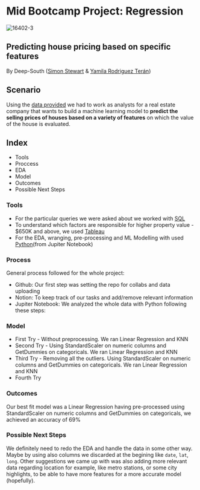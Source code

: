 # Mid Bootcamp Project: Regression
![16402-3](https://user-images.githubusercontent.com/81629326/142200377-dd6df1a3-f40b-4d85-9923-abe1201459c0.jpg)

## Predicting house pricing based on specific features

By Deep-South ([Simon Stewart](https://github.com/nomaditect/) & [Yamila Rodriguez Terán](https://github.com/yamilart/))

## Scenario
Using the [data provided](https://github.com/ironhack-edu/data_mid_bootcamp_project_regression) we had to work as analysts for a real estate company that wants to build a machine learning model to **predict the selling prices of houses based on a variety of features** on which the value of the house is evaluated.


## Index
- Tools
- Proccess
- EDA
- Model
- Outcomes
- Possible Next Steps


### Tools
- For the particular queries we were asked about we worked with [SQL](https://github.com/nomaditect/mid_bootcamp_project/tree/main/sql)
- To understand which factors are responsible for higher property value - $650K and above, we used [Tableau](https://github.com/nomaditect/mid_bootcamp_project/tree/main/tableau)
- For the EDA, wranging, pre-processing and ML Modelling with used [Python](https://github.com/nomaditect/mid_bootcamp_project/tree/main/code)(from Jupiter Notebook)


### Process
General process followed for the whole project:

- Github: Our first step was setting the repo for collabs and data uploading
- Notion: To keep track of our tasks and add/remove relevant information
- Jupiter Notebook: We analyzed the whole data with Python following these steps:


### Model
- First Try - Without preprocessing. We ran Linear Regression and KNN
- Second Try - Using StandardScaler on numeric columns and GetDummies on categoricals. We ran Linear Regression and KNN
- Third Try - Removing all the outliers. Using StandardScaler on numeric columns and GetDummies on categoricals. We ran Linear Regression and KNN
- Fourth Try


### Outcomes
Our best fit model was a Linear Regression having pre-processed using StandardScaler on numeric columns and GetDummies on categoricals, we achieved an accuracy of 69%


### Possible Next Steps
We definitely need to redo the EDA and handle the data in some other way. Maybe by using also columns we discarded at the begining like `date`, `lat`, `long`.
Other suggestions we came up with was also adding more relevant data regarding location for example, like metro stations, or some city highlights, to be able to have more features for a more accurate model (hopefully).
